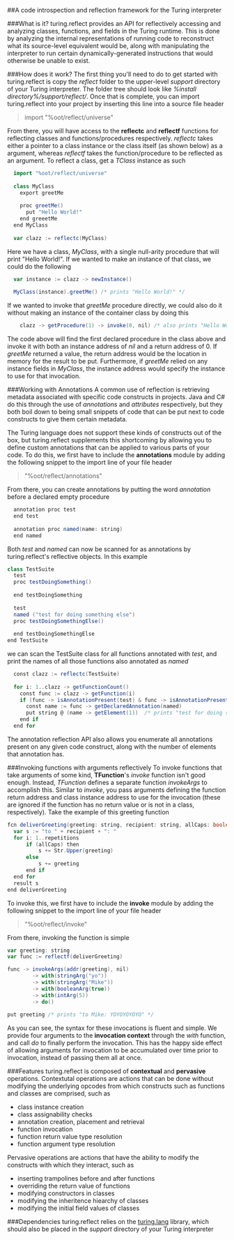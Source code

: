 ##A code introspection and reflection framework for the Turing interpreter

###What is it?
turing.reflect provides an API for reflectively accessing and analyzing classes, functions, and fields in the Turing runtime.
This is done by analyzing the internal representations of running code to reconstruct what its source-level equivalent would be, along with manipulating the interpreter to run certain dynamically-generated instructions that would otherwise be unable to exist.

###How does it work?
The first thing you'll need to do to get started with turing.reflect is copy the *reflect* folder to the upper-level *support* directory of your Turing interpreter. The folder tree should look like *%install directory%/support/reflect/*.
Once that is complete, you can import turing.reflect into your project by inserting this line into a source file header
> import "%oot/reflect/universe"

From there, you will have access to the **reflectc** and **reflectf** functions for reflecting classes and functions/procedures respectively. *reflectc* takes either a pointer to a class instance or the class itself (as shown below) as a argument, whereas *reflectf* takes the function/procedure to be reflected as an argument.
To reflect a class, get a *TClass* instance as such
```scala
  import "%oot/reflect/universe"
  
  class MyClass
    export greetMe
    
    proc greetMe()
      put "Hello World!"
    end greeetMe
  end MyClass
  
  var clazz := reflectc(MyClass)
```

Here we have a class, *MyClass*, with a single null-arity procedure that will print "Hello World!". If we wanted to make an instance of that class, we could do the following
```scala
  var instance := clazz -> newInstance()
  
  MyClass(instance).greetMe() /* prints "Hello World!" */
```

If we wanted to invoke that *greetMe* procedure directly, we could also do it without making an instance of the container class by doing this
```scala
    clazz -> getProcedure(1) -> invoke(0, nil) /* also prints "Hello World!" */
```

The code above will find the first declared procedure in the class above and invoke it with both an instance address of *nil* and a return address of 0. If *greetMe* returned a value, the return address would be the location in memory for the result to be put. Furthermore, if *greetMe* relied on any instance fields in *MyClass*, the instance address would specify the instance to use for that invocation.

###Working with Annotations
A common use of reflection is retrieving metadata associated with specific code constructs in projects. Java and C# do this through the use of *annotations* and *attributes* respectively, but they both boil down to being small snippets of code that can be put next to code constructs to give them certain metadata.

The Turing language does not support these kinds of constructs out of the box, but turing.reflect supplements this shortcoming by allowing you to define custom annotations that can be applied to various parts of your code. To do this, we first have to include the **annotations** module by adding the following snippet to the import line of your file header
> "%oot/reflect/annotations"

From there, you can create annotations by putting the word *annotation* before a declared empty procedure
```scala
  annotation proc test
  end test
  
  annotation proc named(name: string)
  end named
```

Both *test* and *named* can now be scanned for as annotations by turing.reflect's reflective objects. In this example
```scala
class TestSuite
  test
  proc testDoingSomething()
  
  end testDoingSomething
  
  test
  named ("test for doing something else")
  proc testDoingSomethingElse()
  
  end testDoingSomethingElse
end TestSuite
```

we can scan the TestSuite class for all functions annotated with *test*, and print the names of all those functions also annotated as *named*
```scala
  const clazz := reflectc(TestSuite)
  
  for i: 1..clazz -> getFunctionCount()
    const func := clazz -> getFunction(i)
    if (func -> isAnnotationPresent(test) & func -> isAnnotationPresent(named)) then
      const name := func -> getDeclaredAnnotation(named)
      put string @ (name -> getElement(1))  /* prints "test for doing something else" */
    end if
  end for
```

The annotation reflection API also allows you enumerate all annotations present on any given code construct, along with the number of elements that annotation has.

###Invoking functions with arguments reflectively
To invoke functions that take arguments of some kind, **TFunction**'s *invoke* function isn't good enough. Instead, *TFunction* defines a separate function *invokeArgs* to accomplish this. Similar to *invoke*, you pass arguments defining the function return address and class instance address to use for the invocation (these are ignored if the function has no return value or is not in a class, respectively).
Take the example of this greeting function
```scala
fcn deliverGreeting(greeting: string, recipient: string, allCaps: boolean, repetitions: int): string
  var s := "to " + recipient + ": "
  for i: 1..repetitions
      if (allCaps) then
          s += Str.Upper(greeting)
      else
          s += greeting
      end if
  end for
  result s
end deliverGreeting
```

To invoke this, we first have to include the **invoke** module by adding the following snippet to the import line of your file header
> "%oot/reflect/invoke"

From there, invoking the function is simple

```scala
var greeting: string
var func := reflectf(deliverGreeting)

func -> invokeArgs(addr(greeting), nil)
        -> with(stringArg("yo"))
        -> with(stringArg("Mike"))
        -> with(booleanArg(true))
        -> with(intArg(5))
        -> do()
        
put greeting /* prints "to Mike: YOYOYOYOYO" */
```

As you can see, the syntax for these invocations is fluent and simple. We provide four arguments to the **invocation context** through the *with* function, and call *do* to finally perform the invocation. This has the happy side effect of allowing arguments for invocation to be accumulated over time prior to invocation, instead of passing them all at once.

###Features
turing.reflect is composed of **contextual** and **pervasive** operations.
Contextutal operations are actions that can be done without modifying the underlying opcodes from which constructs such as functions and classes are comprised, such as
  * class instance creation
  * class assignability checks
  * annotation creation, placement and retrieval
  * function invocation
  * function return value type resolution
  * function argument type resolution

Pervasive operations are actions that have the ability to modify the constructs with which they interact, such as
  * inserting trampolines before and after functions
  * overriding the return value of functions
  * modifying constructors in classes
  * modifying the inheritence hiearchy of classes
  * modifying the initial field values of classes

###Dependencies
turing.reflect relies on the [turing.lang](https://github.com/foundry27/turing.lang) library, which should also be placed in the *support* directory of your Turing interpreter
